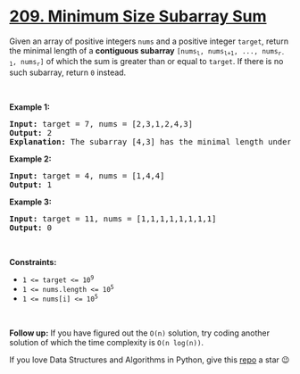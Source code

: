 # [209. Minimum Size Subarray Sum][title]

<p>Given an array of positive integers <code>nums</code> and a positive integer <code>target</code>, return the minimal length of a <strong>contiguous subarray</strong> <code>[nums<sub>l</sub>, nums<sub>l+1</sub>, ..., nums<sub>r-1</sub>, nums<sub>r</sub>]</code> of which the sum is greater than or equal to <code>target</code>. If there is no such subarray, return <code>0</code> instead.</p>
<p> </p>
<p><strong>Example 1:</strong></p>
<pre><strong>Input:</strong> target = 7, nums = [2,3,1,2,4,3]
<strong>Output:</strong> 2
<strong>Explanation:</strong> The subarray [4,3] has the minimal length under the problem constraint.
</pre>
<p><strong>Example 2:</strong></p>
<pre><strong>Input:</strong> target = 4, nums = [1,4,4]
<strong>Output:</strong> 1
</pre>
<p><strong>Example 3:</strong></p>
<pre><strong>Input:</strong> target = 11, nums = [1,1,1,1,1,1,1,1]
<strong>Output:</strong> 0
</pre>
<p> </p>
<p><strong>Constraints:</strong></p>
<ul>
<li><code>1 &lt;= target &lt;= 10<sup>9</sup></code></li>
<li><code>1 &lt;= nums.length &lt;= 10<sup>5</sup></code></li>
<li><code>1 &lt;= nums[i] &lt;= 10<sup>5</sup></code></li>
</ul>
<p> </p>
<strong>Follow up:</strong> If you have figured out the <code>O(n)</code> solution, try coding another solution of which the time complexity is <code>O(n log(n))</code>.

If you love Data Structures and Algorithms in Python, give this [repo][me] a star :wink:

[title]: https://leetcode.com/problems/minimum-size-subarray-sum
[me]: https://github.com/bumblebee211196/awesome-python-leetcode